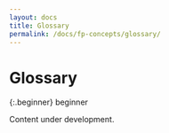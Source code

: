 ```yaml
---
layout: docs
title: Glossary
permalink: /docs/fp-concepts/glossary/
---
```


# Glossary

 {:.beginner}
 beginner
 
 Content under development.

